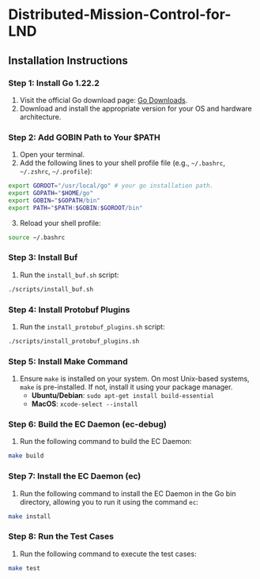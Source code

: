# Distributed-Mission-Control-for-LND

## Installation Instructions

### Step 1: Install Go 1.22.2
1. Visit the official Go download page: [Go Downloads](https://go.dev/dl).
2. Download and install the appropriate version for your OS and hardware architecture.

### Step 2: Add GOBIN Path to Your $PATH
1. Open your terminal.
2. Add the following lines to your shell profile file (e.g., `~/.bashrc`, `~/.zshrc`, `~/.profile`):

```sh
export GOROOT="/usr/local/go" # your go installation path.
export GOPATH="$HOME/go"
export GOBIN="$GOPATH/bin"
export PATH="$PATH:$GOBIN:$GOROOT/bin"
```
3. Reload your shell profile:

```sh
source ~/.bashrc
```

### Step 3: Install Buf
1. Run the `install_buf.sh` script:

```sh
./scripts/install_buf.sh
```

### Step 4: Install Protobuf Plugins
1. Run the `install_protobuf_plugins.sh` script:

```sh
./scripts/install_protobuf_plugins.sh
```

### Step 5: Install Make Command
1. Ensure `make` is installed on your system. On most Unix-based systems, `make` is pre-installed. If not, install it using your package manager.
    - **Ubuntu/Debian**: `sudo apt-get install build-essential`
    - **MacOS**: `xcode-select --install`

### Step 6: Build the EC Daemon (ec-debug)
1. Run the following command to build the EC Daemon:

```sh
make build
```

### Step 7: Install the EC Daemon (ec)
1. Run the following command to install the EC Daemon in the Go bin directory, allowing you to run it using the command `ec`:

```sh
make install
```

### Step 8: Run the Test Cases
1. Run the following command to execute the test cases:

```sh
make test
```
